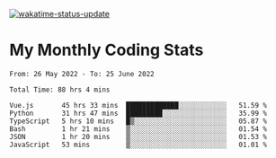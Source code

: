 [![wakatime-status-update](https://github.com/noopurphalak/noopurphalak/workflows/wakatime-status-update/badge.svg)](https://github.com/noopurphalak/noopurphalak/actions/workflows/main.yml)

# My Monthly Coding Stats

<!--START_SECTION:waka-->

```text
From: 26 May 2022 - To: 25 June 2022

Total Time: 88 hrs 4 mins

Vue.js       45 hrs 33 mins  █████████████░░░░░░░░░░░░   51.59 %
Python       31 hrs 47 mins  █████████░░░░░░░░░░░░░░░░   35.99 %
TypeScript   5 hrs 10 mins   █▒░░░░░░░░░░░░░░░░░░░░░░░   05.87 %
Bash         1 hr 21 mins    ▒░░░░░░░░░░░░░░░░░░░░░░░░   01.54 %
JSON         1 hr 20 mins    ▒░░░░░░░░░░░░░░░░░░░░░░░░   01.53 %
JavaScript   53 mins         ▒░░░░░░░░░░░░░░░░░░░░░░░░   01.01 %
```

<!--END_SECTION:waka-->
